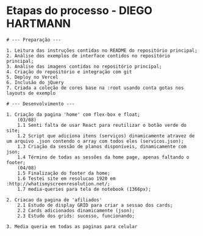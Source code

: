 # Etapas do processo - DIEGO HARTMANN

    # --- Preparação ---
	
    1. Leitura das instruções contidas no README do repositório principal;
    2. Análise dos exemplos de interface contidos no repositório principal;
    3. Análise das imagens contidas no repositório principal;
	4. Criação do repositório e integração com git
	5. Deploy no Vercel
	6. Inclusão do jQuery
	7. Criada a coleção de cores base na :root usando conta gotas nos layouts de exemplo
	    
	# --- Desenvolvimento ---
	
    1. Criação da pagina 'home' com flex-box e float;
		(03/08)
		1.1 Senti falta de usar React para reutilizar o botão verde do site;
		1.2 Script que adiciona itens (serviços) dinamicamente atravez de um arquivo .json contendo o array com todos eles (servicos.json);
		1.3 Criação da sessão de planos disponíveis, dinamicamente com json;
		1.4 Término de todas as sessões da home page, apenas faltando o footer;
		(04/08)
		1.5 Finalização do footer da home;
		1.6 Testei site em resolucao 1920 em :http://whatismyscreenresolution.net/;
		1.7 media-queries para tela de notebook (1366px);
		
	2. Criacao da pagina de 'afiliados'
		2.1 Estudo de display GRID para criar a sessao dos cards;
		2.2 Cards adicionados dinamicamente (json);
		2.3 Estudo dos grids: sucesso, funcionando;
		
	3. Media queria em todas as paginas para celular
	